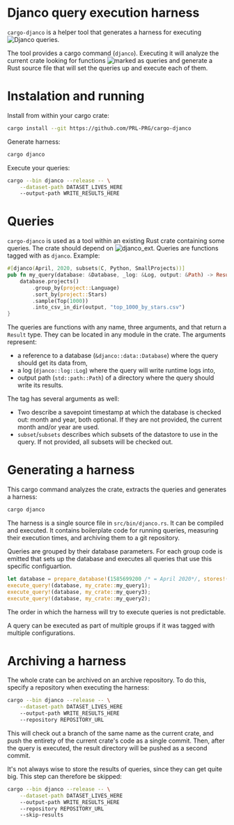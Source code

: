 # Djanco query execution harness

`cargo-djanco` is a helper tool that generates a harness for executing 
![Djanco](https://github.com/PRL-PRG/djanco/) queries.

The tool provides a cargo command (`djanco`). Executing it will analyze the 
current crate looking for functions 
![marked as queries](https://github.com/PRL-PRG/djanco_ext) and generate a Rust
source file that will set the queries up and execute each of them.

# Instalation and running

Install from within your cargo crate:

```bash
cargo install --git https://github.com/PRL-PRG/cargo-djanco
```

Generate harness:

```bash
cargo djanco
```

Execute your queries:

```bash
cargo --bin djanco --release -- \
    --dataset-path DATASET_LIVES_HERE 
    --output-path WRITE_RESULTS_HERE 
``` 

# Queries

`cargo-djanco` is used as a tool within an existing Rust crate containing some
queries. The crate should depend on 
![djanco_ext](https://github.com/PRL-PRG/djanco_ext). Queries are functions 
tagged with as `djanco`. Example:

```rust
#[djanco(April, 2020, subsets(C, Python, SmallProjects))]
pub fn my_query(database: &Database, _log: &Log, output: &Path) -> Result<(), std::io::Error>  {
    database.projects()
        .group_by(project::Language)
        .sort_by(project::Stars)
        .sample(Top(1000))
        .into_csv_in_dir(output, "top_1000_by_stars.csv")
}
``` 

The queries are functions with any name, three arguments, and that return a 
`Result` type. They can be located in any module in the crate. The arguments 
represent:
 
 - a reference to a database (`&djanco::data::Database`) where the query should
   get its data from,
 - a log (`djanco::log::Log`) where the query will write runtime logs into,
 - output path (`std::path::Path`) of a directory where the query should write
   its results.
 
The tag has several arguments as well:
 - Two describe a savepoint timestamp at which the database is checked out: 
   month and year, both optional. If they are not provided, the current month
   and/or year are used.
 - `subset`/`subsets` describes which subsets of the datastore to use in the 
   query. If not provided, all subsets will be checked out.  

# Generating a harness

This cargo command analyzes the crate, extracts the queries and generates a harness:

```bash
cargo djanco
```

The harness is a single source file in `src/bin/djanco.rs`. It can be compiled
and executed. It contains boilerplate code for running queries, measuring their
execution times, and archiving them to a git repository.

Queries are grouped by their database parameters. For each group code is 
emitted that sets up the database and executes all queries that use this 
specific configuartion.

```rust
let database = prepare_database!(1585699200 /* = April 2020*/, stores!(C, Python, SmallProjects));
execute_query!(database, my_crate::my_query1);
execute_query!(database, my_crate::my_query3);
execute_query!(database, my_crate::my_query2);
```

The order in which the harness will try to execute queries is not predictable.

A query can be executed as part of multiple groups if it was tagged with 
multiple configurations.

# Archiving a harness

The whole crate can be archived on an archive repository. To do this, specify
a repository when executing the harness:

```bash
cargo --bin djanco --release -- \
    --dataset-path DATASET_LIVES_HERE 
    --output-path WRITE_RESULTS_HERE 
    --repository REPOSITORY_URL
```

This will check out a branch of the same name as the current crate, and push
the entirety of the current crate's code as a single commit. Then, after the 
query is executed, the result directory will be pushed as a second commit.

It's not always wise to store the results of queries, since they can get quite
big. This step can therefore be skipped:

```bash
cargo --bin djanco --release -- \
    --dataset-path DATASET_LIVES_HERE 
    --output-path WRITE_RESULTS_HERE 
    --repository REPOSITORY_URL
    --skip-results 
```
